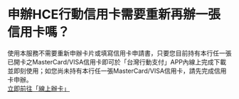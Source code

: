 # 申辦HCE行動信用卡需要重新再辦一張信用卡嗎？

使用本服務不需要重新申辦卡片或填寫信用卡申請書，只要您目前持有本行任一張已開卡之MasterCard/VISA信用卡即可於「台灣行動支付」APP內線上完成下載並即刻使用；如您尚未持有本行任一張MasterCard/VISA信用卡，請先完成信用卡申辦。  
[立即前往「線上辦卡」](https://ebank.taipeifubon.com.tw/EXT/common/CAC/Index.faces)
